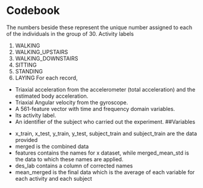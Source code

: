 # Codebook
The numbers beside these represent the unique number assigned to each of the individuals in the group of 30.
	Activity labels
1. WALKING
2. WALKING_UPSTAIRS
3. WALKING_DOWNSTAIRS
4. SITTING
5. STANDING
6. LAYING
For each record,
- Triaxial acceleration from the accelerometer (total acceleration) and the estimated body acceleration.
- Triaxial Angular velocity from the gyroscope. 
- A 561-feature vector with time and frequency domain variables. 
- Its activity label. 
- An identifier of the subject who carried out the experiment.
##Variables
* x_train, x_test, y_train, y_test, subject_train and subject_train are the data provided
* merged is the combined data 
* features contains the names for x dataset, while merged_mean_std is the data to which these names are applied.
* des_lab contains a column of corrected names
* mean_merged is the final data which is the average of each variable for each activity and each subject
